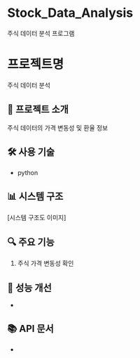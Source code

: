 # Stock_Data_Analysis
주식 데이터 분석 프로그램

# 프로젝트명
주식 데이터 분석
## 📝 프로젝트 소개
주식 데이터의 가격 변동성 및 환율 정보

## 🛠 사용 기술
- python


## 📊 시스템 구조
[시스템 구조도 이미지]

## 🔍 주요 기능
1. 주식 가격 변동성 확인


## 🎯 성능 개선
- 

## 📚 API 문서
- 
